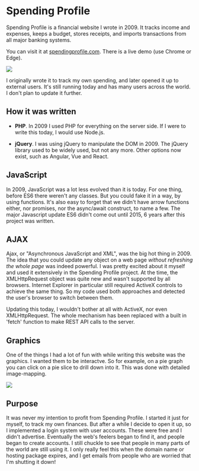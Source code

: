 # Spending Profile 

Spending Profile is a financial website I wrote in 2009. It tracks income and expenses, keeps a budget, stores receipts, and imports transactions from all major banking systems.

You can visit it at <a href="https://www.spendingprofile.com/" target="new">spendingprofile.com</a>. There is a live demo (use Chrome or Edge).

<img src="https://www.spendingprofile.com/styles/image.php?image=sample/mainpagefull.png"
/>

I originally wrote it to track my own spending, and later opened it up to external users. It's still running today and has many users across the world. I don't plan to update it further.

## How it was written

* **PHP**. In 2009 I used PHP for everything on the server side. If I were to write this today, I would use Node.js.

* **jQuery**. I was using jQuery to manipulate the DOM in 2009. The jQuery library used to be widely used, but not any more. Other options now exist, such as Angular, Vue and React.

## JavaScript

In 2009, JavaScript was a lot less evolved than it is today. For one thing, before ES6 there weren't any classes. But you could fake it in a way, by using functions. It's also easy to forget that we didn't have arrow functions either, nor promises, nor the async/await construct, to name a few. The major Javascript update ES6 didn't come out until 2015, 6 years after this project was written.

## AJAX

Ajax, or "Asynchronous JavaScript and XML", was the big hot thing in 2009. The idea that you could update any object on a web page *without refreshing the whole  page* was indeed powerful. I was pretty excited about it myself and used it extensively in the Spending Profile project. At the time, the XMLHttpRequest object was quite new and wasn't supported by all browsers. Internet Explorer in particular still required ActiveX controls to achieve the same thing. So my code used both approaches and detected the user's browser to switch between them.

Updating this today, I wouldn't bother at all with ActiveX, nor even XMLHttpRequest. The whole mechanism has been replaced with a built in 'fetch' function to make REST API calls to the server.

## Graphics

One of the things I had a lot of fun with while writing this website was the graphics. I wanted them to be interactve. So for example, on a pie graph you can click on a pie slice to drill down into it. This was done with detailed image-mapping.

<img src="https://spendingprofile.com/styles/images/SamplePieChart_FlatAndMultiLevel.png" />

## Purpose

It was never my intention to profit from Spending Profile. I started it just for myself, to track my own finances. But after a while I decide to open it up, so I implemented a login system with user accounts. These were free and I didn't advertise. Eventually the web's feelers began to find it, and people began to create accounts. I still chuckle to see that people in many parts of the world are still using it. I only really feel this when the domain name or hosting package expires, and I get emails from people who are worried that I'm shutting it down!


